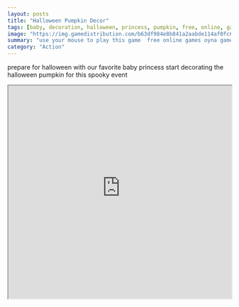 ```yaml
---
layout: posts
title: "Halloween Pumpkin Decor"
tags: [baby, decoration, halloween, princess, pumpkin, free, online, games, oyna, game, free, games, play, play, games]
image: "https://img.gamedistribution.com/b63df984e8b841a2aabde114af0fc61b.jpg"
summary: "use your mouse to play this game  free online games oyna game free games play play games"
category: "Action"
---
```


prepare for halloween with our favorite baby princess start decorating the halloween pumpkin for this spooky event

<iframe width="100%" height="480px;" src="https://html5.gamedistribution.com/b63df984e8b841a2aabde114af0fc61b/"></iframe>